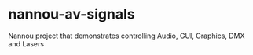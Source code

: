 # nannou-av-signals
Nannou project that demonstrates controlling Audio, GUI, Graphics, DMX and Lasers
